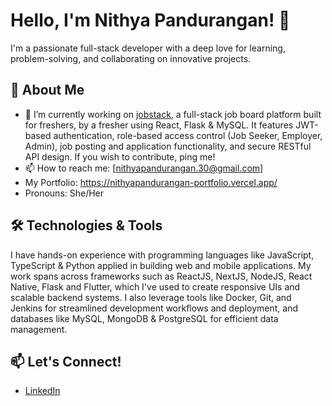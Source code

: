 # Hello, I'm Nithya Pandurangan! 👋

I'm a passionate full-stack developer with a deep love for learning, problem-solving, and collaborating on innovative projects.

## 🚀 About Me

- 🔭 I’m currently working on [jobstack](https://github.com/nithyapandurangan/jobstack), a full-stack job board platform built for freshers, by a fresher using React, Flask & MySQL. It features JWT-based authentication, role-based access control (Job Seeker, Employer, Admin), job posting and application functionality, and secure RESTful API design. If you wish to contribute, ping me!
- 📫 How to reach me: [nithyapandurangan.30@gmail.com]
- My Portfolio: https://nithyapandurangan-portfolio.vercel.app/
- Pronouns: She/Her

## 🛠️ Technologies & Tools
I have hands-on experience with programming languages like JavaScript, TypeScript & Python applied in building web and mobile applications. My work spans across frameworks such as ReactJS, NextJS, NodeJS, React Native, Flask and Flutter, which I've used to create responsive UIs and scalable backend systems. I also leverage tools like Docker, Git, and Jenkins for streamlined development workflows and deployment, and databases like MySQL, MongoDB & PostgreSQL for efficient data management.

## 📫 Let's Connect!

- [LinkedIn](https://www.linkedin.com/in/nithya-pandurangan)
